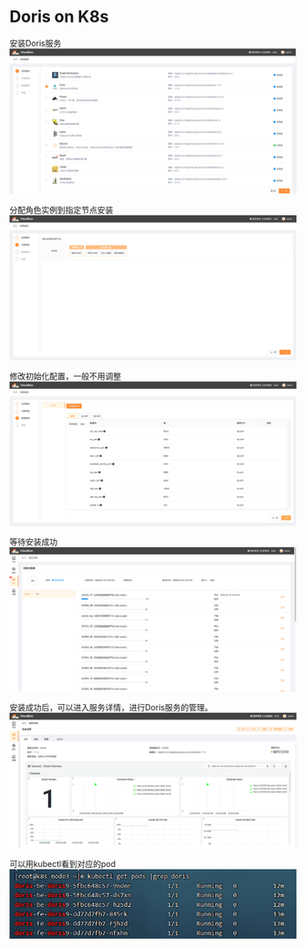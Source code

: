 # Doris on  K8s
安装Doris服务
![图片.png](../images/doris-1.png)

分配角色实例到指定节点安装
![图片.png](../images/doris-2.png)

修改初始化配置，一般不用调整
![图片.png](../images/doris-3.png)

等待安装成功
![图片.png](../images/doris-4.png)

安装成功后，可以进入服务详情，进行Doris服务的管理。
![图片.png](../images/doris-5.png)

可以用kubectl看到对应的pod
![图片.png](../images/doris-6.png)